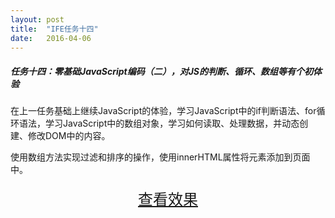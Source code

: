 ```yaml
---
layout: post
title:  "IFE任务十四"
date:   2016-04-06
---
```



##### 任务十四：零基础JavaScript编码（二），对JS的判断、循环、数组等有个初体验

在上一任务基础上继续JavaScript的体验，学习JavaScript中的if判断语法、for循环语法，学习JavaScript中的数组对象，学习如何读取、处理数据，并动态创建、修改DOM中的内容。

使用数组方法实现过滤和排序的操作，使用innerHTML属性将元素添加到页面中。

<div>
<a href="https://irife.github.io/ife/tliyun/task14/task14.html" target="_blank"><div style="height:50px;line-height:50px;text-align:center;font-size:24px;">查看效果</div></a>
</div>

